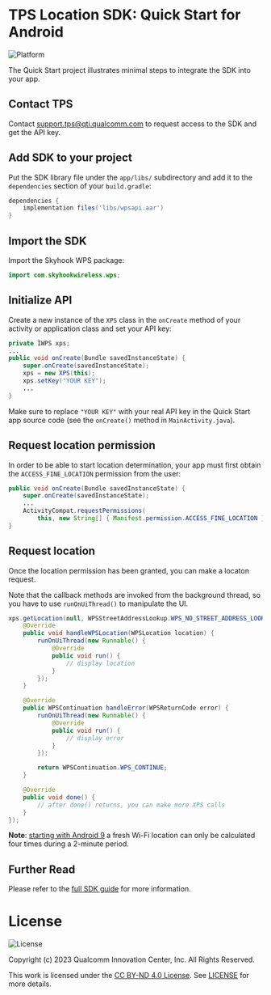# TPS Location SDK: Quick Start for Android
![Platform](https://img.shields.io/static/v1?label=platform&message=android&color=informational)

The Quick Start project illustrates minimal steps to integrate the SDK into your app.

## Contact TPS

Contact support.tps@qti.qualcomm.com to request access to the SDK and get the API key.

## Add SDK to your project

Put the SDK library file under the `app/libs/` subdirectory and add it to the `dependencies` section of your `build.gradle`:
```gradle
dependencies {
    implementation files('libs/wpsapi.aar')
}
```

## Import the SDK

Import the Skyhook WPS package:
```java
import com.skyhookwireless.wps;
```

## Initialize API

Create a new instance of the `XPS` class in the `onCreate` method of your activity or application class and set your API key:
```java
private IWPS xps;
...
public void onCreate(Bundle savedInstanceState) {
    super.onCreate(savedInstanceState);
    xps = new XPS(this);
    xps.setKey("YOUR KEY");
    ...
}
```

Make sure to replace `"YOUR KEY"` with your real API key in the Quick Start app source code (see the `onCreate()` method in `MainActivity.java`).

## Request location permission

In order to be able to start location determination, your app must first obtain the `ACCESS_FINE_LOCATION` permission from the user:
```java
public void onCreate(Bundle savedInstanceState) {
    super.onCreate(savedInstanceState);
    ...
    ActivityCompat.requestPermissions(
        this, new String[] { Manifest.permission.ACCESS_FINE_LOCATION }, 0);
}
```

## Request location

Once the location permission has been granted, you can make a locaton request.

Note that the callback methods are invoked from the background thread, so you have to use `runOnUiThread()` to manipulate the UI.
```java
xps.getLocation(null, WPSStreetAddressLookup.WPS_NO_STREET_ADDRESS_LOOKUP, false, new WPSLocationCallback() {
    @Override
    public void handleWPSLocation(WPSLocation location) {
        runOnUiThread(new Runnable() {
            @Override
            public void run() {
                // display location
            }
        });
    }

    @Override
    public WPSContinuation handleError(WPSReturnCode error) {
        runOnUiThread(new Runnable() {
            @Override
            public void run() {
                // display error
            }
        });

        return WPSContinuation.WPS_CONTINUE;
    }

    @Override
    public void done() {
        // after done() returns, you can make more XPS calls
    }
});
```

**Note**: [starting with Android 9](https://developer.android.com/guide/topics/connectivity/wifi-scan#wifi-scan-throttling) a fresh Wi-Fi location can only be calculated four times during a 2-minute period.

## Further Read

Please refer to the [full SDK guide](https://quic.github.io/tps-location-sdk-android/) for more information.

# License
![License](https://img.shields.io/static/v1?label=license&message=CC-BY-ND-4.0&color=green)

Copyright (c) 2023 Qualcomm Innovation Center, Inc. All Rights Reserved.

This work is licensed under the [CC BY-ND 4.0 License](https://creativecommons.org/licenses/by-nd/4.0/). See [LICENSE](LICENSE) for more details.
